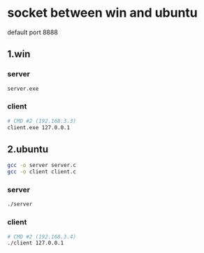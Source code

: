 # socket between win and ubuntu
default port 8888
## 1.win
### server
```bash
server.exe
````

###  client
```bash
# CMD #2 (192.168.3.3)
client.exe 127.0.0.1
```

## 2.ubuntu
```bash
gcc -o server server.c 
gcc -o client client.c 
````
### server
```bash
./server
````

###  client
```bash
# CMD #2 (192.168.3.4)
./client 127.0.0.1
```